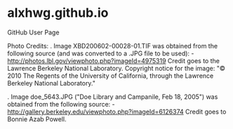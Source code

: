 # alxhwg.github.io
GitHub User Page

Photo Credits:
 . Image XBD200602-00028-01.TIF was obtained from the following source (and was converted to a .JPG file to be used):
    - http://photos.lbl.gov/viewphoto.php?imageId=4975319
 Credit goes to the Lawrence Berkeley National Laboratory. Copyright notice for the image: "© 2010 The Regents of the University of California, through the Lawrence Berkeley National Laboratory."

 . Image doe_5643.JPG ("Doe Library and Campanile, Feb 18, 2005") was obtained from the following source:
    - http://gallery.berkeley.edu/viewphoto.php?imageId=6126374
 Credit goes to Bonnie Azab Powell.